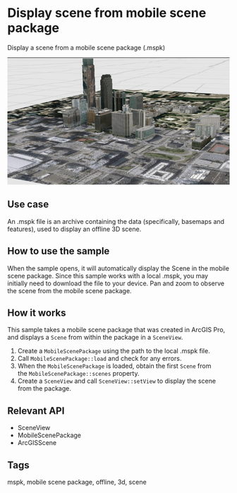 # Display scene from mobile scene package

Display a scene from a mobile scene package (.mspk)

![Image of display scene from mobile scene package](display-scene-from-mobile-scene-package.png)

## Use case

An .mspk file is an archive containing the data (specifically, basemaps and features), used to display an offline 3D scene.

## How to use the sample

When the sample opens, it will automatically display the Scene in the mobile scene package. Since this sample works with a local .mspk, you may initially need to download the file to your device. Pan and zoom to observe the scene from the mobile scene package.

## How it works

This sample takes a mobile scene package that was created in ArcGIS Pro, and displays a `Scene` from within the package in a `SceneView`.

1. Create a `MobileScenePackage` using the path to the local .mspk file.
2. Call `MobileScenePackage::load` and check for any errors.
3. When the `MobileScenePackage` is loaded, obtain the first `Scene` from the `MobileScenePackage::scenes` property.
4. Create a `SceneView` and call `SceneView::setView` to display the scene from the package.

## Relevant API

* SceneView
* MobileScenePackage
* ArcGISScene

## Tags

mspk, mobile scene package, offline, 3d, scene